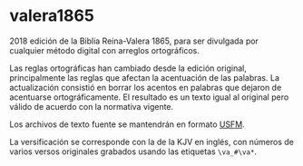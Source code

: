# valera1865
2018 edición de la Biblia Reina-Valera 1865, para ser divulgada por cualquier método digital con arreglos ortográficos.

Las reglas ortográficas han cambiado desde la edición original, principalmente las reglas que afectan la acentuación de las palabras. La actualización consistió en borrar los acentos en palabras que dejaron de acentuarse ortográficamente. El resultado es un texto igual al original pero válido de acuerdo con la normativa vigente.

Los archivos de texto fuente se mantendrán en formato [USFM](http://paratext.org/usfm).

La versificación se corresponde con la de la KJV en inglés, con números de varios versos originales grabados usando las etiquetas `\va_#\va*`.
